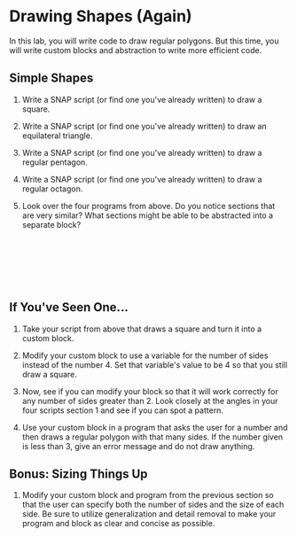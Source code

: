 # Drawing Shapes (Again)

In this lab, you will write code to draw regular polygons.  But this time, you will write custom blocks and abstraction to write more efficient code.

## Simple Shapes
1. Write a SNAP script (or find one you've already written) to draw a square.

1. Write a SNAP script (or find one you've already written) to draw an equilateral triangle.

1. Write a SNAP script (or find one you've already written) to draw a regular pentagon.

1. Write a SNAP script (or find one you've already written) to draw a regular octagon.

1. Look over the four programs from above.  Do you notice sections that are very similar?  What sections might be able to be abstracted into a separate block?
<br/>
<br/>
<br/>
<br/>
<br/>

## If You've Seen One...

1. Take your script from above that draws a square and turn it into a custom block.

1. Modify your custom block to use a variable for the number of sides instead of the number 4.  Set that variable's value to be 4 so that you still draw a square.

1. Now, see if you can modify your block so that it will work correctly for any number of sides greater than 2.  Look closely at the angles in your four scripts section 1 and see if you can spot a pattern.

1. Use your custom block in a program that asks the user for a number and then draws a regular polygon with that many sides.  If the number given is less than 3, give an error message and do not draw anything.


## Bonus: Sizing Things Up

1. Modify your custom block and program from the previous section so that the user can specify both the number of sides and the size of each side.  Be sure to utilize generalization and detail removal to make your program and block as clear and concise as possible.
